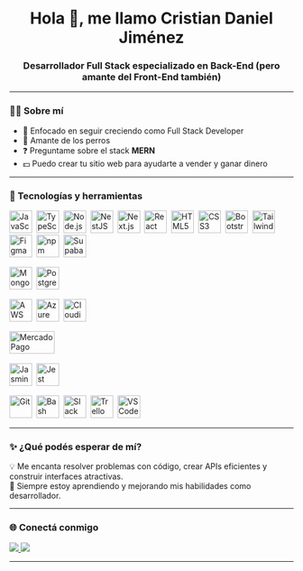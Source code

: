 <h1 align="center">Hola 👋, me llamo Cristian Daniel Jiménez</h1>
<h3 align="center">Desarrollador Full Stack especializado en Back-End (pero amante del Front-End también)</h3>

---

### 👨‍💻 Sobre mí

- 🔭 Enfocado en seguir creciendo como Full Stack Developer  
- 🐶 Amante de los perros  
- ❓ Preguntame sobre el stack **MERN**  
- 💵 Puedo crear tu sitio web para ayudarte a vender y ganar dinero  

---

### 🧰 Tecnologías y herramientas

<p align="left">
  <!-- Lenguajes, frameworks, front y back juntos -->
  <img src="https://cdn.jsdelivr.net/gh/devicons/devicon/icons/javascript/javascript-original.svg" title="JavaScript" width="40" height="40"/>&nbsp;
  <img src="https://cdn.jsdelivr.net/gh/devicons/devicon/icons/typescript/typescript-original.svg" title="TypeScript" width="40" height="40"/>&nbsp;
  <img src="https://cdn.jsdelivr.net/gh/devicons/devicon/icons/nodejs/nodejs-original-wordmark.svg" title="Node.js" width="40" height="40"/>&nbsp;
  <img src="[https://cdn.jsdelivr.net/gh/devicons/devicon/icons/nestjs/nestjs-plain.svg](https://encrypted-tbn0.gstatic.com/images?q=tbn:ANd9GcTOzFRahUjrm1cjrkF1RmXCiISxkF0j6OVUmXQOqeYyZ5eBaT5ytI_s2uMG7Kfo_B3oW4k&usqp=CAU)" title="NestJS" width="40" height="40"/>&nbsp;
  <img src="https://cdn.jsdelivr.net/gh/devicons/devicon/icons/nextjs/nextjs-original-wordmark.svg" title="Next.js" width="40" height="40"/>&nbsp;
  <img src="https://cdn.jsdelivr.net/gh/devicons/devicon/icons/react/react-original-wordmark.svg" title="React" width="40" height="40"/>&nbsp;
  <img src="https://cdn.jsdelivr.net/gh/devicons/devicon/icons/html5/html5-original.svg" title="HTML5" width="40" height="40"/>&nbsp;
  <img src="https://cdn.jsdelivr.net/gh/devicons/devicon/icons/css3/css3-original.svg" title="CSS3" width="40" height="40"/>&nbsp;
  <img src="https://cdn.jsdelivr.net/gh/devicons/devicon/icons/bootstrap/bootstrap-plain-wordmark.svg" title="Bootstrap" width="40" height="40"/>&nbsp;
  <img src="https://www.vectorlogo.zone/logos/tailwindcss/tailwindcss-icon.svg" title="Tailwind" width="40" height="40"/>&nbsp;
  <img src="https://www.vectorlogo.zone/logos/figma/figma-icon.svg" title="Figma" width="40" height="40"/>&nbsp;
  <img src="https://cdn.jsdelivr.net/gh/devicons/devicon/icons/npm/npm-original-wordmark.svg" title="npm" width="40" height="40"/>&nbsp;
  <img src="https://www.vectorlogo.zone/logos/supabase/supabase-icon.svg" title="Supabase" width="40" height="40"/>&nbsp;

  <!-- Bases de datos -->
  <img src="https://cdn.jsdelivr.net/gh/devicons/devicon/icons/mongodb/mongodb-original-wordmark.svg" title="MongoDB" width="40" height="40"/>&nbsp;
  <img src="https://cdn.jsdelivr.net/gh/devicons/devicon/icons/postgresql/postgresql-original-wordmark.svg" title="PostgreSQL" width="40" height="40"/>&nbsp;

  <!-- DevOps y Cloud -->
  <img src="https://cdn.jsdelivr.net/gh/devicons/devicon/icons/amazonwebservices/amazonwebservices-original-wordmark.svg" title="AWS" width="40" height="40"/>&nbsp;
  <img src="https://www.vectorlogo.zone/logos/microsoft_azure/microsoft_azure-icon.svg" title="Azure" width="40" height="40"/>&nbsp;
  <img src="https://www.vectorlogo.zone/logos/cloudinary/cloudinary-icon.svg" title="Cloudinary" width="40" height="40"/>&nbsp;

  <!-- Integraciones de Pago -->
  <img src="[https://seeklogo.com/images/M/mercado-pago-logo-8A3D62C58A-seeklogo.com.png](https://camo.githubusercontent.com/bddc0adb76aae47ca3a0ea293c42e0f18f9c20708ac86288853cbca9e3d14f53/68747470733a2f2f63646e2e73696d706c6569636f6e732e6f72672f6d65726361646f7061676f2f303042314541)" title="Mercado Pago" width="80" height="40"/>&nbsp;

  <!-- Testing -->
  <img src="https://www.vectorlogo.zone/logos/jasmine/jasmine-icon.svg" title="Jasmine" width="40" height="40"/>&nbsp;
  <img src="https://www.vectorlogo.zone/logos/jestjsio/jestjsio-icon.svg" title="Jest" width="40" height="40"/>&nbsp;

  <!-- Otras herramientas -->
  <img src="https://cdn.jsdelivr.net/gh/devicons/devicon/icons/git/git-original.svg" title="Git" width="40" height="40"/>&nbsp;
  <img src="https://cdn.jsdelivr.net/gh/devicons/devicon/icons/bash/bash-original.svg" title="Bash" width="40" height="40"/>&nbsp;
  <img src="https://cdn.jsdelivr.net/gh/devicons/devicon/icons/slack/slack-original.svg" title="Slack" width="40" height="40"/>&nbsp;
  <img src="https://cdn.jsdelivr.net/gh/devicons/devicon/icons/trello/trello-plain.svg" title="Trello" width="40" height="40"/>&nbsp;
  <img src="https://cdn.jsdelivr.net/gh/devicons/devicon/icons/vscode/vscode-original.svg" title="VS Code" width="40" height="40"/>
</p>

---

### ✨ ¿Qué podés esperar de mí?

💡 Me encanta resolver problemas con código, crear APIs eficientes y construir interfaces atractivas.  
🧠 Siempre estoy aprendiendo y mejorando mis habilidades como desarrollador.

---

### 🌐 Conectá conmigo

<p align="left">
  <a href="https://linkedin.com/in/cristian-jimenez-261813236" target="_blank">
    <img src="https://img.shields.io/badge/LinkedIn-0077B5?style=for-the-badge&logo=linkedin&logoColor=white" />
  </a>
  <a href="https://instagram.com/jimenezcristian._" target="_blank">
    <img src="https://img.shields.io/badge/Instagram-E4405F?style=for-the-badge&logo=instagram&logoColor=white" />
  </a>
</p>

---
